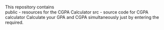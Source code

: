 This repository contains  
  public - resources for the CGPA Calculator
  src - source code for CGPA calculator
  Calculate your GPA and CGPA simultaneously just by entering the required.
  
